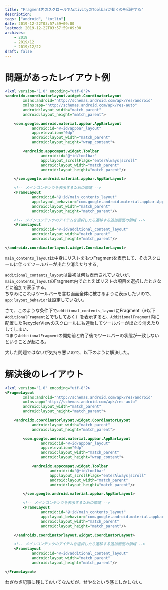 ```yaml
---
title: "Fragment内のスクロールでActivityのToolbarが動くのを回避する"
description:
tags: ["android", "kotlin"]
date: 2019-12-22T03:57:59+09:00
lastmod: 2019-12-22T03:57:59+09:00
archives:
    - 2019
    - 2019/12
    - 2019/12/22
draft: false
---
```


# 問題があったレイアウト例

```xml
<?xml version="1.0" encoding="utf-8"?>
<androidx.coordinatorlayout.widget.CoordinatorLayout
        xmlns:android="http://schemas.android.com/apk/res/android"
        xmlns:app="http://schemas.android.com/apk/res-auto"
        android:layout_width="match_parent"
        android:layout_height="match_parent">

    <com.google.android.material.appbar.AppBarLayout
            android:id="@+id/appbar_layout"
            app:elevation="0dp"
            android:layout_width="match_parent"
            android:layout_height="wrap_content">

        <androidx.appcompat.widget.Toolbar
                android:id="@+id/toolbar"
                app:layout_scrollFlags="enterAlways|scroll"
                android:layout_width="match_parent"
                android:layout_height="match_parent"/>

    </com.google.android.material.appbar.AppBarLayout>

    <!-- メインコンテンツを表示するための領域 -->
    <FrameLayout
            android:id="@+id/main_contents_layout"
            app:layout_behavior="com.google.android.material.appbar.AppBarLayout$ScrollingViewBehavior"
            android:layout_width="match_parent"
            android:layout_height="match_parent"/>

    <!-- メインコンテンツのアイテムを選択したら遷移する追加画面の領域 -->
    <FrameLayout
            android:id="@+id/additional_content_layout"
            android:layout_width="match_parent"
            android:layout_height="match_parent"/>

</androidx.coordinatorlayout.widget.CoordinatorLayout>
```

`main_contents_layout`は中身にリストをもつFragmentを表示して、そのスクロールに伴ってツールバーが出たり消えたりする。

`additional_contents_layout`は最初は何も表示されていないが、`main_contents_layout`のFragment内でたとえばリストの項目を選択したときなどに追加で表示する。  
ちなみにこれはツールバーを含む画面全体に被さるように表示したいので、`app:layout_behavior`は設定していない。

さて、このような条件下で`additional_contents_layout`にFragment（※以下`AdditionalFragment`とでもしておく）を表示すると、`AdditionalFragment`内に配置したRecyclerViewのスクロールにも連動してツールバーが出たり消えたりしてしまい、  
つまり`AdditionalFragment`の開始前と終了後でツールバーの状態が一致しないということが起こる。

大した問題ではないが気持ち悪いので、以下のように解決した。

# 解決後のレイアウト

```xml
<?xml version="1.0" encoding="utf-8"?>
<FragmeLayout
        xmlns:android="http://schemas.android.com/apk/res/android"
        xmlns:app="http://schemas.android.com/apk/res-auto"
        android:layout_width="match_parent"
        android:layout_height="match_parent">

    <androidx.coordinatorlayout.widget.CoordinatorLayout
            android:layout_width="match_parent"
            android:layout_height="match_parent">

        <com.google.android.material.appbar.AppBarLayout
                android:id="@+id/appbar_layout"
                app:elevation="0dp"
                android:layout_width="match_parent"
                android:layout_height="wrap_content">

            <androidx.appcompat.widget.Toolbar
                    android:id="@+id/toolbar"
                    app:layout_scrollFlags="enterAlways|scroll"
                    android:layout_width="match_parent"
                    android:layout_height="match_parent"/>

        </com.google.android.material.appbar.AppBarLayout>

        <!-- メインコンテンツを表示するための領域 -->
        <FrameLayout
                android:id="@+id/main_contents_layout"
                app:layout_behavior="com.google.android.material.appbar.AppBarLayout$ScrollingViewBehavior"
                android:layout_width="match_parent"
                android:layout_height="match_parent"/>

    </androidx.coordinatorlayout.widget.CoordinatorLayout>

    <!-- メインコンテンツのアイテムを選択したら遷移する追加画面の領域 -->
    <FrameLayout
            android:id="@+id/additional_content_layout"
            android:layout_width="match_parent"
            android:layout_height="match_parent"/>

</FrameLayout>
```

わざわざ記事に残しておいてなんだが、せやなという感じしかしない。
